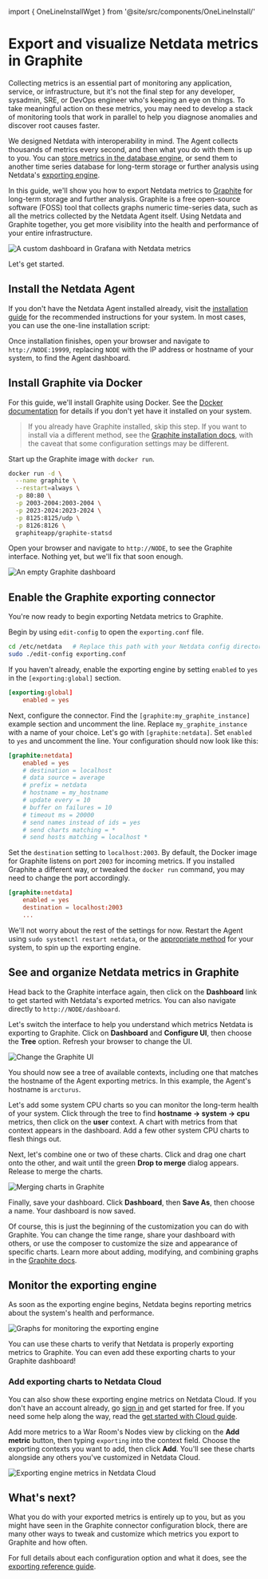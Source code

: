 <!--
title: "Export and visualize Netdata metrics in Graphite"
sidebar_label: "Export and visualize Netdata metrics in Graphite"
description: "Use Netdata to collect and export thousands of metrics to Graphite for long-term storage or further analysis."
image: /img/seo/guides/export/export-netdata-metrics-graphite.png
learn_status: "Published"
learn_topic_type: "Tasks"
learn_rel_path: "Guides"
-->
import { OneLineInstallWget } from '@site/src/components/OneLineInstall/'

# Export and visualize Netdata metrics in Graphite

Collecting metrics is an essential part of monitoring any application, service, or infrastructure, but it's not the
final step for any developer, sysadmin, SRE, or DevOps engineer who's keeping an eye on things. To take meaningful
action on these metrics, you may need to develop a stack of monitoring tools that work in parallel to help you diagnose
anomalies and discover root causes faster.

We designed Netdata with interoperability in mind. The Agent collects thousands of metrics every second, and then what
you do with them is up to you. You
can [store metrics in the database engine](https://github.com/netdata/netdata/blob/master/docs/guides/longer-metrics-storage.md),
or send them to another time series database for long-term storage or further analysis using
Netdata's [exporting engine](https://github.com/netdata/netdata/blob/master/docs/export/external-databases.md).

In this guide, we'll show you how to export Netdata metrics to [Graphite](https://graphiteapp.org/) for long-term
storage and further analysis. Graphite is a free open-source software (FOSS) tool that collects graphs numeric
time-series data, such as all the metrics collected by the Netdata Agent itself. Using Netdata and Graphite together,
you get more visibility into the health and performance of your entire infrastructure.

![A custom dashboard in Grafana with Netdata
metrics](https://user-images.githubusercontent.com/1153921/83903855-b8828480-a713-11ea-8edb-927ba521599b.png)

Let's get started.

## Install the Netdata Agent

If you don't have the Netdata Agent installed already, visit
the [installation guide](https://github.com/netdata/netdata/blob/master/packaging/installer/README.md)
for the recommended instructions for your system. In most cases, you can use the one-line installation script:

<OneLineInstallWget/>

Once installation finishes, open your browser and navigate to `http://NODE:19999`, replacing `NODE` with the IP address
or hostname of your system, to find the Agent dashboard.

## Install Graphite via Docker

For this guide, we'll install Graphite using Docker. See the [Docker documentation](https://docs.docker.com/get-docker/)
for details if you don't yet have it installed on your system.

> If you already have Graphite installed, skip this step. If you want to install via a different method, see the
> [Graphite installation docs](https://graphite.readthedocs.io/en/latest/install.html), with the caveat that some
> configuration settings may be different.

Start up the Graphite image with `docker run`.

```bash
docker run -d \
  --name graphite \
  --restart=always \
  -p 80:80 \
  -p 2003-2004:2003-2004 \
  -p 2023-2024:2023-2024 \
  -p 8125:8125/udp \
  -p 8126:8126 \
  graphiteapp/graphite-statsd
```

Open your browser and navigate to `http://NODE`, to see the Graphite interface. Nothing yet, but we'll fix that soon
enough.

![An empty Graphite dashboard](https://user-images.githubusercontent.com/1153921/83798958-ea371500-a659-11ea-8403-d46f77a05b78.png)

## Enable the Graphite exporting connector

You're now ready to begin exporting Netdata metrics to Graphite.

Begin by using `edit-config` to open the `exporting.conf` file.

```bash
cd /etc/netdata   # Replace this path with your Netdata config directory
sudo ./edit-config exporting.conf
```

If you haven't already, enable the exporting engine by setting `enabled` to `yes` in the `[exporting:global]` section.

```conf
[exporting:global]
    enabled = yes
```

Next, configure the connector. Find the `[graphite:my_graphite_instance]` example section and uncomment the line.
Replace `my_graphite_instance` with a name of your choice. Let's go with `[graphite:netdata]`. Set `enabled` to `yes`
and uncomment the line. Your configuration should now look like this:

```conf
[graphite:netdata]
    enabled = yes
    # destination = localhost
    # data source = average
    # prefix = netdata
    # hostname = my_hostname
    # update every = 10
    # buffer on failures = 10
    # timeout ms = 20000
    # send names instead of ids = yes
    # send charts matching = *
    # send hosts matching = localhost *
```

Set the `destination` setting to `localhost:2003`. By default, the Docker image for Graphite listens on port `2003` for
incoming metrics. If you installed Graphite a different way, or tweaked the `docker run` command, you may need to change
the port accordingly.

```conf
[graphite:netdata]
    enabled = yes
    destination = localhost:2003
    ...
```

We'll not worry about the rest of the settings for now. Restart the Agent using `sudo systemctl restart netdata`, or the
[appropriate method](https://github.com/netdata/netdata/blob/master/docs/configure/start-stop-restart.md) for your
system, to spin up the exporting engine.

## See and organize Netdata metrics in Graphite

Head back to the Graphite interface again, then click on the **Dashboard** link to get started with Netdata's exported
metrics. You can also navigate directly to `http://NODE/dashboard`.

Let's switch the interface to help you understand which metrics Netdata is exporting to Graphite. Click on **Dashboard**
and **Configure UI**, then choose the **Tree** option. Refresh your browser to change the UI.

![Change the Graphite UI](https://user-images.githubusercontent.com/1153921/83798697-77c63500-a659-11ea-8ed5-5e274953c871.png)

You should now see a tree of available contexts, including one that matches the hostname of the Agent exporting metrics.
In this example, the Agent's hostname is `arcturus`.

Let's add some system CPU charts so you can monitor the long-term health of your system. Click through the tree to find
**hostname → system → cpu** metrics, then click on the **user** context. A chart with metrics from that context appears
in the dashboard. Add a few other system CPU charts to flesh things out.

Next, let's combine one or two of these charts. Click and drag one chart onto the other, and wait until the green **Drop
to merge** dialog appears. Release to merge the charts.

![Merging charts in Graphite](https://user-images.githubusercontent.com/1153921/83817628-1bbfd880-a67a-11ea-81bc-05efc639b6ce.png)

Finally, save your dashboard. Click **Dashboard**, then **Save As**, then choose a name. Your dashboard is now saved.

Of course, this is just the beginning of the customization you can do with Graphite. You can change the time range,
share your dashboard with others, or use the composer to customize the size and appearance of specific charts. Learn
more about adding, modifying, and combining graphs in 
the [Graphite docs](https://graphite.readthedocs.io/en/latest/dashboard.html).

## Monitor the exporting engine

As soon as the exporting engine begins, Netdata begins reporting metrics about the system's health and performance.

![Graphs for monitoring the exporting engine](https://user-images.githubusercontent.com/1153921/83800787-e5c02b80-a65c-11ea-865a-c447d2ce4cbb.png)

You can use these charts to verify that Netdata is properly exporting metrics to Graphite. You can even add these
exporting charts to your Graphite dashboard!

### Add exporting charts to Netdata Cloud

You can also show these exporting engine metrics on Netdata Cloud. If you don't have an account already, 
go [sign in](https://app.netdata.cloud) and get started for free. If you need some help along the way, read 
the [get started with Cloud guide](https://github.com/netdata/netdata/blob/master/docs/cloud/get-started.mdx).

Add more metrics to a War Room's Nodes view by clicking on the **Add metric** button, then typing `exporting` into the
context field. Choose the exporting contexts you want to add, then click **Add**. You'll see these charts alongside any
others you've customized in Netdata Cloud.

![Exporting engine metrics in Netdata Cloud](https://user-images.githubusercontent.com/1153921/83902769-db139e00-a711-11ea-828e-aa7e32b04c75.png)

## What's next?

What you do with your exported metrics is entirely up to you, but as you might have seen in the Graphite connector
configuration block, there are many other ways to tweak and customize which metrics you export to Graphite and how
often.

For full details about each configuration option and what it does, see 
the [exporting reference guide](https://github.com/netdata/netdata/blob/master/exporting/README.md).


